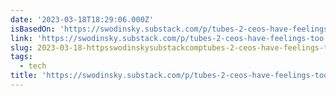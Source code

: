 ```yaml
---
date: '2023-03-18T18:29:06.000Z'
isBasedOn: 'https://swodinsky.substack.com/p/tubes-2-ceos-have-feelings-too'
link: 'https://swodinsky.substack.com/p/tubes-2-ceos-have-feelings-too'
slug: 2023-03-18-httpsswodinskysubstackcomptubes-2-ceos-have-feelings-too
tags:
  - tech
title: 'https://swodinsky.substack.com/p/tubes-2-ceos-have-feelings-too'
---
```


